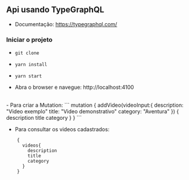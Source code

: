 ## Api usando TypeGraphQL

- Documentação: https://typegraphql.com/

### Iniciar o projeto 

- `git clone`
- `yarn install`
-  `yarn start`

- Abra o browser e navegue: http://localhost:4100
<br>
- Para criar a Mutation: 
```
  mutation {
  addVideo(videoInput:{
    description: "Video exemplo"
    title: "Video demonstrativo"
    category: "Aventura"
  }) {
    description
    title
    category
  }
}
```

- Para consultar os videos cadastrados:
```
    {
      videos{
        description
        title
        category
      }
    }
  
    